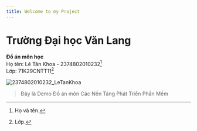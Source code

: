 ```yaml
---
title: Welcome to my Project
---
```

# Trường Đại học Văn Lang

**Đồ án môn học**<br/>
Họ tên: Lê Tân Khoa - 2374802010232[^1]<br/>
Lớp: 71K29CNTT11[^2]<br/>

![2374802010232_LeTanKhoa](https://github.com/user-attachments/assets/b3749b9a-c370-4938-ab18-0f6d074cc04a)

[^1]: Họ và tên.
[^2]: Lớp.

> Đây là Demo Đồ án môn Các Nền Tảng Phát Triển Phần Mềm

